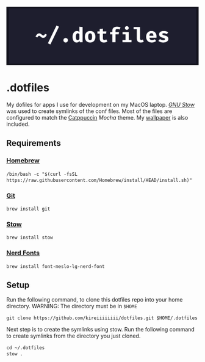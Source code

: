 ![repository banner](./assets/repository/banner.png)

# .dotfiles

My dofiles for apps I use for development on my MacOS laptop. [_GNU Stow_](https://www.gnu.org/software/stow/manual/stow.html) was used to create symlinks of the conf files. Most of the files are configured to match the [Catppuccin](https://catppuccin.com/) _Mocha_ theme. My [wallpaper](./assets/wallpaper.png) is also included.

## Requirements

### [Homebrew](https://brew.sh/)

```shell
/bin/bash -c "$(curl -fsSL https://raw.githubusercontent.com/Homebrew/install/HEAD/install.sh)"
```

### [Git](https://git-scm.com/)

```shell
brew install git
```

### [Stow](https://www.gnu.org/software/stow/manual/stow.html)

```shell
brew install stow
```

### [Nerd Fonts](https://www.nerdfonts.com/)

```shell
brew install font-meslo-lg-nerd-font
```

## Setup

Run the following command, to clone this dotfiles repo into your home directory. WARNING: The directory must be in `$HOME`

```shell
git clone https://github.com/kireiiiiiiii/dotfiles.git $HOME/.dotfiles
```

Next step is to create the symlinks using stow. Run the following command to create symlinks from the directory you just cloned.

```shell
cd ~/.dotfiles
stow .
```
